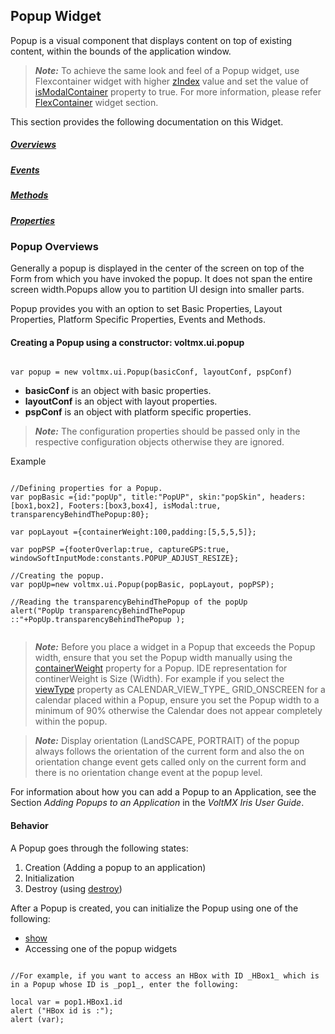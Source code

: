                                

Popup Widget
------------

Popup is a visual component that displays content on top of existing content, within the bounds of the application window.

> **_Note:_** To achieve the same look and feel of a Popup widget, use Flexcontainer widget with higher [zIndex](FlexContainer_Properties.md#zIndex) value and set the value of [isModalContainer](FlexContainer_Properties.md#isModalContainer) property to true. For more information, please refer [FlexContainer](FlexContainer.md#flexcontainer-widget) widget section.

This section provides the following documentation on this Widget.

##### [Overviews](#popup-overviews)

##### [Events](Popup_Events.md)

##### [Methods](Popup_Methods.md)

##### [Properties](Popup_Properties.md)

### Popup Overviews

Generally a popup is displayed in the center of the screen on top of the Form from which you have invoked the popup. It does not span the entire screen width.Popups allow you to partition UI design into smaller parts.

Popup provides you with an option to set Basic Properties, Layout Properties, Platform Specific Properties, Events and Methods.

#### Creating a Popup using a constructor: voltmx.ui.popup

```

var popup = new voltmx.ui.Popup(basicConf, layoutConf, pspConf)
```

*   **basicConf** is an object with basic properties.
*   **layoutConf** is an object with layout properties.
*   **pspConf** is an object with platform specific properties.

> **_Note:_** The configuration properties should be passed only in the respective configuration objects otherwise they are ignored.

Example

```

//Defining properties for a Popup.
var popBasic ={id:"popUp", title:"PopUP", skin:"popSkin", headers:[box1,box2], Footers:[box3,box4], isModal:true, transparencyBehindThePopup:80};

var popLayout ={containerWeight:100,padding:[5,5,5,5]};

var popPSP ={footerOverlap:true, captureGPS:true, windowSoftInputMode:constants.POPUP_ADJUST_RESIZE};

//Creating the popup.
var popUp=new voltmx.ui.Popup(popBasic, popLayout, popPSP);

//Reading the transparencyBehindThePopup of the popUp
alert("PopUp transparencyBehindThePopup ::"+PopUp.transparencyBehindThePopup );


```

> **_Note:_** Before you place a widget in a Popup that exceeds the Popup width, ensure that you set the Popup width manually using the [containerWeight](Popup_Properties.md#containe) property for a Popup. IDE representation for continerWeight is Size (Width). For example if you select the [viewType](Calendar_Properties.md#viewType) property as CALENDAR\_VIEW\_TYPE\_ GRID\_ONSCREEN for a calendar placed within a Popup, ensure you set the Popup width to a minimum of 90% otherwise the Calendar does not appear completely within the popup.

> **_Note:_** Display orientation (LandSCAPE, PORTRAIT) of the popup always follows the orientation of the current form and also the on orientation change event gets called only on the current form and there is no orientation change event at the popup level.

For information about how you can add a Popup to an Application, see the Section _Adding Popups to an Application_ in the _VoltMX Iris User Guide_.

#### Behavior

A Popup goes through the following states:

1.  Creation (Adding a popup to an application)
2.  Initialization
3.  Destroy (using [destroy](Popup_Methods.md#destroy))

After a Popup is created, you can initialize the Popup using one of the following:

*   [show](Popup_Methods.md#show)
*   Accessing one of the popup widgets

```

//For example, if you want to access an HBox with ID _HBox1_ which is in a Popup whose ID is _pop1_, enter the following:  
  
local var = pop1.HBox1.id  
alert ("HBox id is :");  
alert (var);
```
